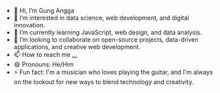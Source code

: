 - 👋 Hi, I’m Gung Angga
- 👀 I’m interested in data science, web development, and digital innovation.
- 🌱 I’m currently learning JavaScript, web design, and data analysis.
- 💞️ I’m looking to collaborate on open-source projects, data-driven applications, and creative web development.
- 📫 How to reach me [...](https://www.linkedin.com/in/agung-angga-9ab196316/)
- 😄 Pronouns: He/Him
- ⚡ Fun fact: I'm a musician who loves playing the guitar, and I'm always on the lookout for new ways to blend technology and creativity.

<!---
gnsz/gnsz is a ✨ special ✨ repository because its `README.md` (this file) appears on your GitHub profile.
You can click the Preview link to take a look at your changes.
--->

